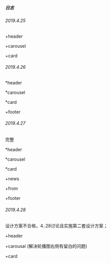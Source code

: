 ##### 日志

###### 2019.4.25

+header 

+carousel

+card



###### 2019.4.26

*header 

*carousel

*card

+footer



###### 2019.4.27

完整

*header 

*carousel

*card

+news

+from

+footer



###### 2019.4.28

设计方案不合格，4..28讨论且实施第二套设计方案；

+header

+carousal (解决轮播图右侧有留白的问题)

+card
